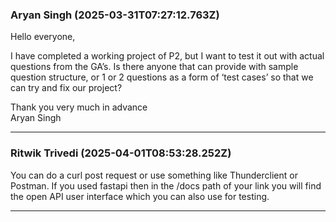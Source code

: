 ### Aryan Singh (2025-03-31T07:27:12.763Z)

Hello everyone,

I have completed a working project of P2, but I want to test it out with
actual questions from the GA’s. Is there anyone that can provide with sample
question structure, or 1 or 2 questions as a form of ‘test cases’ so that we
can try and fix our project?

Thank you very much in advance  
Aryan Singh


---
### Ritwik Trivedi (2025-04-01T08:53:28.252Z)

You can do a curl post request or use something like Thunderclient or Postman.
If you used fastapi then in the /docs path of your link you will find the open
API user interface which you can also use for testing.


---
